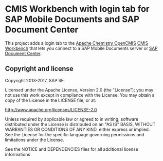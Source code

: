 CMIS Workbench with login tab for SAP Mobile Documents and SAP Document Center
==============================================================================

This project adds a login tab to the [Apache Chemistry OpenCMIS][1] 
[CMIS Workbench][2] that lets you connect to a SAP Mobile Documents server
or [SAP Document Center][3].


Copyright and license
---------------------

Copyright 2013-2017, SAP SE

Licensed under the Apache License, Version 2.0 (the "License");
you may not use this work except in compliance with the License.
You may obtain a copy of the License in the LICENSE file, or at:

   http://www.apache.org/licenses/LICENSE-2.0

Unless required by applicable law or agreed to in writing, software
distributed under the License is distributed on an "AS IS" BASIS,
WITHOUT WARRANTIES OR CONDITIONS OF ANY KIND, either express or implied.
See the License for the specific language governing permissions and
limitations under the License.

See the NOTICE and DEPENDENCIES files for all additional license informations.



[1]: https://chemistry.apache.org
[2]: https://chemistry.apache.org/java/developing/tools/dev-tools-workbench.html
[3]: https://www.sap.com/product/content-collaboration/mobile-file-sharing.html
[4]: https://www.apache.org/licenses/LICENSE-2.0.html

